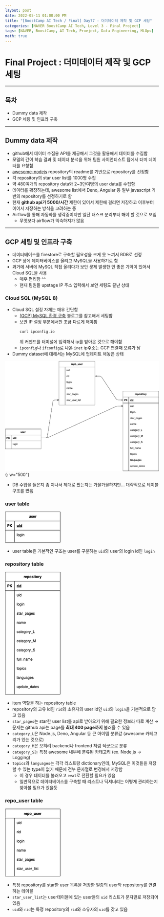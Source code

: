 ```yaml
---
layout: post
date: 2022-05-11 01:00:00 PM
title: "[BoostCamp AI Tech / Final] Day77 - 더미데이터 제작 및 GCP 세팅"
categories: [NAVER BoostCamp AI Tech, Level 3 - Final Project]
tags: [NAVER, BoostCamp, AI Tech, Proeject, Data Engineering, MLOps]
math: true
---
```

# Final Project : 더미데이터 제작 및 GCP 세팅

---

## 목차

- Dummy data 제작
- GCP 세팅 및 인프라 구축

---

## Dummy data 제작

- github에서 데이터 수집용 API를 제공해서 그것을 활용해서 데이터를 수집함
- 모델의 간이 학습 결과 및 데이터 분석을 위해 팀원 사이언티스트 팀에서 더미 데이터를 요청함
- [awesome-nodejs](https://github.com/sindresorhus/awesome-nodejs#readme) repository의 readme를 기반으로 repository를 선정함
- 각 repository의 star user list를 1000명 수집
- 약 480여개의 repository data와 2~3만여명의 user data를 수집함
- 데이터를 확장하는데, awesome list에서 Deno, Angular 등 일부 javascript 기반의 repository를 선정하기로 함
- 현재 **github api가 5000/시간** 제한이 있어서 제한에 걸리면 저장하고 이후부터 이어서 저장하는 방식을 고려하는 중
- Airflow를 통해 자동화를 생각중이지만 일단 태스크 분리부터 해야 할 것으로 보임
  - 무엇보다 airflow가 익숙하지가 않음

---

## GCP 세팅 및 인프라 구축

- 데이터베이스를 firestore로 구축할 필요성을 크게 못 느껴서 RDB로 선정
- GCP 상에 데이터베이스를 올리고 MySQL을 사용하기로 함
- 과거에 서버에 MySQL 직접 올리다가 보안 문제 발생한 안 좋은 기억이 있어서 Cloud SQL을 사용
  - 매우 편리함 ^^
  - 현재 팀원들 upstage IP 주소 입력해서 보안 세팅도 끝난 상태

### Cloud SQL (MySQL 8)

- Cloud SQL 설정 자체는 매우 간단함
  - [[GCP] MySQL 환경 구축](https://92phantom.tistory.com/13) 블로그를 참고해서 세팅함
  - 보안 IP 설정 부분에서만 조금 다르게 해야함
    ```.sh
    curl ipconfig.io
    ```
    위 커맨드를 터미널에 입력해서 ip를 받아온 것으로 해야함  
  - `ipconfig`나 `ifconfig`로 나온 `inet` ip주소는 GCP 연결때 오류가 남
- Dummy dataset에 대해서는 MySQL에 업데이트 해놓은 상태

![](/image/boostcamp/project/diagram.png){: w="500"}

- DB 수업을 들은지 좀 지나서 제대로 짰는지는 가물가물하지만... 대략적으로 테이블 구조를 짰음

### user table

![](/image/boostcamp/project/user.png)

- user table은 기본적인 구조는 user를 구분하는 `uid`와 user의 login id인 `login`

### repository table

![](/image/boostcamp/project/repo.png)

- item 역할을 하는 repository table
- repository의 고유 id인 `rid`와 소유자의 user id인 `uid`와 `login`을 기본적으로 담고 있음
- `star_pages`는 star한 user list를 api로 받아오기 위해 필요한 정보라 따로 계산 $\rightarrow$ 문제는 github api는 page를 **최대 400 page까지** 불러올 수 있음
- `category_L`은 Node.js, Deno, Angular 등 큰 아이템 분류값 (awesome 카테고리가 있는 것으로)
- `category_M`은 오히려 backend나 frontend 처럼 직군으로 분류
- `category_S`는 특정 awesome 내부에 분류된 카테고리 (ex. Node.js $\rightarrow$ Logging)
- `topics`와 `languages`는 각각 리스트랑 dictionary인데, MySQL은 이것들을 저장할 수 있는 type이 없기 때문에 전부 문자열로 변경해서 저장함
  - 이 경우 데이터를 불러오고 `eval`로 전환할 필요가 있음
  - 일반적으로 데이터베이스를 구축할 때 리스트나 딕셔너리는 어떻게 관리하는지 찾아볼 필요가 있을듯

### repo_user table

![](/image/boostcamp/project/repo_user.png)

- 특정 repository를 star한 user 목록을 저장한 일종의 user와 repository를 연결하는 테이블
- `star_user_list`는 user테이블에 있는 user들의 `uid` 리스트가 문자열로 저장되어 있음
- `uid`와 `rid`는 특정 repository의 `rid`와 소유자의 `uid`를 갖고 있음

